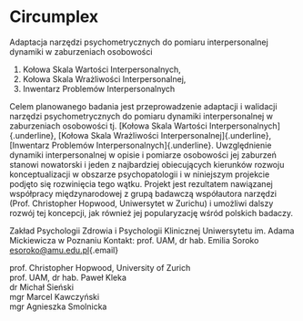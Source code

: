 # Circumplex

Adaptacja narzędzi psychometrycznych do pomiaru interpersonalnej dynamiki w zaburzeniach osobowości

1.  Kołowa Skala Wartości Interpersonalnych,
2.  Kołowa Skala Wrażliwości Interpersonalnej,
3.  Inwentarz Problemów Interpersonalnych

Celem planowanego badania jest przeprowadzenie adaptacji i walidacji narzędzi psychometrycznych do pomiaru dynamiki interpersonalnej w zaburzeniach osobowości tj. [Kołowa Skala Wartości Interpersonalnych]{.underline}, [Kołowa Skala Wrażliwości Interpersonalnej]{.underline}, [Inwentarz Problemów Interpersonalnych]{.underline}. Uwzględnienie dynamiki interpersonalnej w opisie i pomiarze osobowości jej zaburzeń stanowi nowatorski i jeden z najbardziej obiecujących kierunków rozwoju konceptualizacji w obszarze psychopatologii i w niniejszym projekcie podjęto się rozwinięcia tego wątku. Projekt jest rezultatem nawiązanej współpracy międzynarodowej z grupą badawczą współautora narzędzi (Prof. Christopher Hopwood, Uniwersytet w Zurichu) i umożliwi dalszy rozwój tej koncepcji, jak również jej popularyzację wśród polskich badaczy.

Zakład Psychologii Zdrowia i Psychologii Klinicznej Uniwersytetu im. Adama Mickiewicza w Poznaniu Kontakt: prof. UAM, dr hab. Emilia Soroko [esoroko\@amu.edu.pl](mailto:esoroko@amu.edu.pl){.email}

prof. Christopher Hopwood, University of Zurich\
prof. UAM, dr hab. Paweł Kleka\
dr Michał Sieński\
mgr Marcel Kawczyński\
mgr Agnieszka Smolnicka
